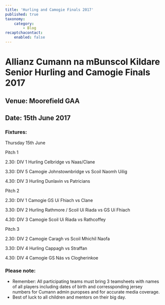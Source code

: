 ```yaml
---
title: 'Hurling and Camogie Finals 2017'
published: true
taxonomy:
    category:
        - Blog
recaptchacontact:
    enabled: false
---
```


# Allianz Cumann na mBunscol Kildare Senior Hurling and Camogie Finals 2017
## Venue: Moorefield GAA
## Date: 15th June 2017

### Fixtures: 
Thursday 15th June

 

Pitch 1           

2.30: DIV 1 Hurling Celbridge          vs     Naas/Clane

3.30: DIV 5 Camogie Johnstownbridge    vs     Scoil Naomh Uilig

4.30: DIV 3 Hurling Dunlavin           vs     Patricians


Pitch 2

2.30: DIV 1 Camogie GS Uí Fhiach    vs     Clane

3.30: DIV 2 Hurling Rathmore / Scoil Uí Riada    vs    GS Uí Fhiach

4.30: DIV 3 Camogie Scoil Ui Riada  vs     Rathcoffey    

 
Pitch 3

2.30: DIV 2 Camogie Caragh               vs     Scoil Mhichíl Naofa

3.30: DIV 4 Hurling Cappagh           vs     Straffan

4.30: DIV 4 Camogie GS Nás               vs     Clogherinkoe           

### Please note: 
* Remember: All participating teams must bring 3 teamsheets with names of all players including dates of birth and corressponding jersey numbers for Cumann admin puropses and for accurate media coverage.
* Best of luck to all children and mentors on their big day.